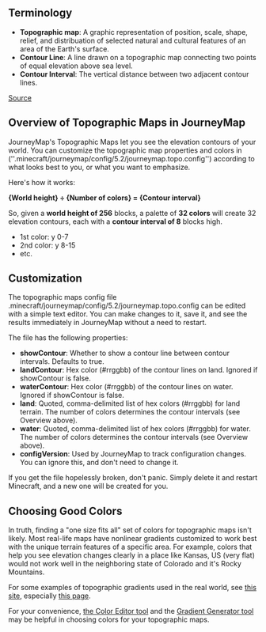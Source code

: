 ## **Terminology**

- **Topographic map**: A graphic representation of position, scale, shape, relief, and distribuation of selected natural and cultural features of an area of the Earth's surface.
- **Contour Line**: A line drawn on a topographic map connecting two points of equal elevation above sea level.
- **Contour Interval**: The vertical distance between two adjacent contour lines.

[Source](https://quizlet.com/16183184/topographic-maps-terms-flash-cards)

## **Overview of Topographic Maps in JourneyMap**

JourneyMap's Topographic Maps let you see the elevation contours of your world.  You can customize the topographic map properties and colors in (''.minecraft/journeymap/config/5.2/journeymap.topo.config'') according to what looks best to you, or what you want to emphasize.  

Here's how it works:

**{World height} ÷ {Number of colors} = {Contour interval}**


So, given a **world height of 256** blocks, a palette of **32 colors** will create 32 elevation contours, each with a **contour interval of 8** blocks high.

- 1st color: y 0-7
- 2nd color: y 8-15
- etc.

## **Customization**

The topographic maps config file </code>.minecraft/journeymap/config/5.2/journeymap.topo.config</code> can be edited with a simple text editor.  You can make changes to it, save it, and see the results immediately in JourneyMap without a need to restart.

The file has the following properties:

- **showContour**: Whether to show a contour line between contour intervals.  Defaults to true.
- **landContour**: Hex color (#rrggbb) of the contour lines on land.  Ignored if showContour is false.
- **waterContour**: Hex color (#rrggbb) of the contour lines on water.  Ignored if showContour is false.
- **land**: Quoted, comma-delimited list of hex colors (#rrggbb) for land terrain.  The number of colors determines the contour intervals (see Overview above).
- **water**: Quoted, comma-delimited list of hex colors (#rrggbb) for water.  The number of colors determines the contour intervals (see Overview above).
- **configVersion**: Used by JourneyMap to track configuration changes. You can ignore this, and don't need to change it.

If you get the file hopelessly broken, don't panic.  Simply delete it and restart Minecraft, and a new one will be created for you.

## **Choosing Good Colors**

In truth, finding a "one size fits all" set of colors for topographic maps isn't likely. Most real-life maps have nonlinear gradients customized to work best with the unique terrain features of a specific area.  For example, colors that help you see elevation changes clearly in a place like Kansas, US (very flat) would not work well in the neighboring state of Colorado and it's Rocky Mountains.

For some examples of topographic gradients used in the real world, see [this site](http://soliton.vm.bytemark.co.uk/pub/cpt-city/index.html), especially [this page](http://soliton.vm.bytemark.co.uk/pub/cpt-city/views/topo.html).

For your convenience, [the Color Editor tool](http://jsfiddle.net/techbrew/4vm9as0o/embedded/result/) and the [Gradient Generator tool](http://jsfiddle.net/techbrew/umh423j0/embedded/result/) may be helpful in choosing colors for your topographic maps.
